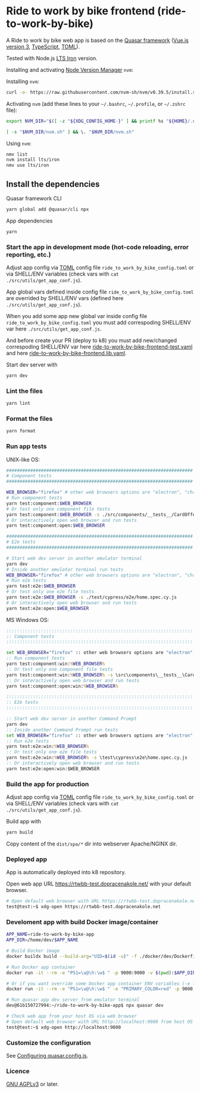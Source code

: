 # Ride to work by bike frontend (ride-to-work-by-bike)

A Ride to work by bike web app is based on the [Quasar framework](https://quasar.dev/)
([Vue.js version 3](https://vuejs.org/), [TypeScript](https://www.typescriptlang.org/),
[TOML](https://toml.io)).

Tested with Node.js [LTS Iron](https://nodejs.org/en/download/releases) version.

Installing and activating [Node Version Manager](https://github.com/nvm-sh/nvm/blob/master/README.md#installing-and-updating) `nvm`:

Installing `nvm`:

```bash
curl -o- https://raw.githubusercontent.com/nvm-sh/nvm/v0.39.5/install.sh | bash
```

Activating `nvm` (add these lines to your `~/.bashrc`, `~/.profile`, or `~/.zshrc` file):

```bash
export NVM_DIR="$([ -z "${XDG_CONFIG_HOME-}" ] && printf %s "${HOME}/.nvm" || printf %s "${XDG_CONFIG_HOME}/nvm")"

[ -s "$NVM_DIR/nvm.sh" ] && \. "$NVM_DIR/nvm.sh"
```

Using `nvm`:

```bash
nmv list
nvm install lts/iron
nmv use lts/iron
```

## Install the dependencies

Quasar framework CLI

```bash
yarn global add @quasar/cli npx
```

App dependencies

```bash
yarn
```

### Start the app in development mode (hot-code reloading, error reporting, etc.)

Adjust app config via [TOML](https://toml.io/en/) config file `ride_to_work_by_bike_config.toml` or
via SHELL/ENV variables (check vars with `cat ./src/utils/get_app_conf.js`).

App global vars defined inside config file `ride_to_work_by_bike_config.toml` are overrided
by SHELL/ENV vars (defined here `./src/utils/get_app_conf.js`).

When you add some app new global var inside config file `ride_to_work_by_bike_config.toml` you must
add correspoding SHELL/ENV var here `./src/utils/get_app_conf.js`.

And before create your PR (deploy to k8) you must add new/changed correspoding SHELL/ENV var here
[ride-to-work-by-bike-frontend-test.yaml](https://github.com/auto-mat/k8s/blob/master/manifests/config-maps/ride-to-work-by-bike-frontend-test.yaml#)
and here [ride-to-work-by-bike-frontend.lib.yaml](https://github.com/auto-mat/k8s/blob/master/manifests/ytt/lib/ride-to-work-by-bike-frontend.lib.yaml).

Start dev server with

```bash
yarn dev
```

### Lint the files

```bash
yarn lint
```

### Format the files

```bash
yarn format
```

### Run app tests

UNIX-like OS:

```bash
######################################################################
# Component tests
######################################################################

WEB_BROWSER="firefox" # other web browsers options are "electron", "chrome", "edge"
# Run component tests
yarn test:component:$WEB_BROWSER
# Or test only one component file tests
yarn test:component:$WEB_BROWSER -s ./src/components/__tests__/CardOffer.cy.js
# Or interactively open web browser and run tests
yarn test:component:open:$WEB_BROWSER

######################################################################
# E2e tests
######################################################################

# Start web dev server in another emulator terminal
yarn dev
# Inside another emulator terminal run tests
WEB_BROWSER="firefox" # other web browsers options are "electron", "chrome", "edge"
# Run e2e tests
yarn test:e2e:$WEB_BROWSER
# Or test only one e2e file tests
yarn test:e2e:$WEB_BROWSER -s ./test/cypress/e2e/home.spec.cy.js
# Or interactively open web browser and run tests
yarn test:e2e:open:$WEB_BROWSER
```

MS Windows OS:

```cmd
::::::::::::::::::::::::::::::::::::::::::::::::::::::::::::::::::::::
:: Component tests
::::::::::::::::::::::::::::::::::::::::::::::::::::::::::::::::::::::

set WEB_BROWSER="firefox" :: other web browsers options are "electron", "chrome", "edge"
:: Run component tests
yarn test:component:win:%WEB_BROWSER%
:: Or test only one component file tests
yarn test:component:win:%WEB_BROWSER% -s \src\components\__tests__\CardOffer.cy.js
:: Or interactively open web browser and run tests
yarn test:component:open:win:%WEB_BROWSER%

::::::::::::::::::::::::::::::::::::::::::::::::::::::::::::::::::::::
:: E2e tests
::::::::::::::::::::::::::::::::::::::::::::::::::::::::::::::::::::::

:: Start web dev server in another Command Prompt
yarn dev
:: Inside another Command Prompt run tests
set WEB_BROWSER="firefox" :: other web browsers options are "electron", "chrome", "edge"
:: Run e2e tests
yarn test:e2e:win:%WEB_BROWSER%
:: Or test only one e2e file tests
yarn test:e2e:win:%WEB_BROWSER% -s \test\cypress\e2e\home.spec.cy.js
:: Or interactively open web browser and run tests
yarn test:e2e:open:win:$WEB_BROWSER
```

### Build the app for production

Adjust app config via [TOML](https://toml.io/en/) config file `ride_to_work_by_bike_config.toml` or
via SHELL/ENV variables (check vars with `cat ./src/utils/get_app_conf.js`).

Build app with

```bash
yarn build
```

Copy content of the `dist/spa/*` dir into webserver Apache/NGINX dir.

### Deployed app

App is automatically deployed into k8 repository.

Open web app URL https://rtwbb-test.dopracenakole.net/ with your default browser.

```bash
# Open default web browser with URL https://rtwbb-test.dopracenakole.net/ from emulator terminal
test@test:~$ xdg-open https://rtwbb-test.dopracenakole.net
```

### Develoment app with build Docker image/container

```bash
APP_NAME=ride-to-work-by-bike-app
APP_DIR=/home/dev/$APP_NAME

# Build Docker image
docker buildx build --build-arg="UID=$(id -u)" -f ./docker/dev/Dockerfile .

# Run Docker app container
docker run -it --rm -e "PS1=\u@\h:\w$ " -p 9000:9000 -v $(pwd):$APP_DIR --name $APP_NAME <YOUR_BUILDED_DOCKER_IMAGE_ID>

# Or if you want override some Docker app container ENV variables (-e flag)
docker run -it --rm -e "PS1=\u@\h:\w$ " -e "PRIMARY_COLOR=red" -p 9000:9000 -v $(pwd):$APP_DIR --name $APP_NAME <YOUR_BUILDED_DOCKER_IMAGE_ID>

# Run quasar app dev server from emulator terminal
dev@61b150727994:~/ride-to-work-by-bike-app$ npx quasar dev

# Check web app from your host OS via web browser
# Open default web browser with URL http://localhost:9000 from host OS emulator terminal
test@test:~$ xdg-open http://localhost:9000
```

### Customize the configuration

See [Configuring quasar.config.js](https://v2.quasar.dev/quasar-cli-vite/quasar-config-js).

### Licence

[GNU AGPLv3](https://www.gnu.org/licenses/agpl-3.0.en.html) or later.
